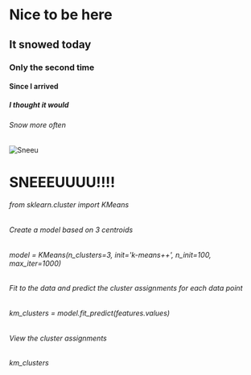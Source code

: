 # Nice to be here
## It snowed today
### Only the second time
#### Since I arrived
##### I thought it would
###### Snow more often
![Sneeu](https://user-images.githubusercontent.com/65905547/221599383-4da8d90b-7e44-4bd8-b9b8-fe770732bd08.png)
# SNEEEUUUU!!!!

###### from sklearn.cluster import KMeans

###### Create a model based on 3 centroids
###### model = KMeans(n_clusters=3, init='k-means++', n_init=100, max_iter=1000)
###### Fit to the data and predict the cluster assignments for each data point
###### km_clusters = model.fit_predict(features.values)
###### View the cluster assignments
###### km_clusters
